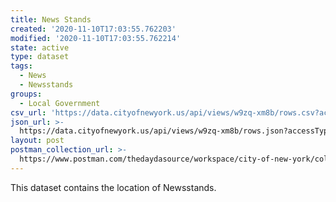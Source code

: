 ```yaml
---
title: News Stands
created: '2020-11-10T17:03:55.762203'
modified: '2020-11-10T17:03:55.762214'
state: active
type: dataset
tags:
  - News
  - Newsstands
groups:
  - Local Government
csv_url: 'https://data.cityofnewyork.us/api/views/w9zq-xm8b/rows.csv?accessType=DOWNLOAD'
json_url: >-
  https://data.cityofnewyork.us/api/views/w9zq-xm8b/rows.json?accessType=DOWNLOAD
layout: post
postman_collection_url: >-
  https://www.postman.com/thedaydasource/workspace/city-of-new-york/collection/15909983-40d0fb46-1947-420a-aae1-9728127074f3
---
```

This dataset contains the location of Newsstands.
